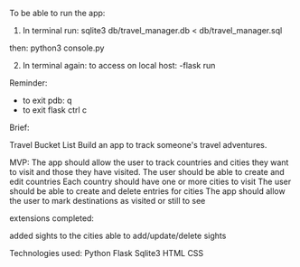 To be able to run the app:

1. In terminal run:
  sqlite3 db/travel_manager.db < db/travel_manager.sql
  
  then:
  python3 console.py

2. In terminal again: to access on local host:
  -flask run

Reminder: 
- to exit pdb: q
- to exit flask ctrl c


Brief:

Travel Bucket List
Build an app to track someone's travel adventures.

MVP:
The app should allow the user to track countries and cities they want to visit and those they have visited.
The user should be able to create and edit countries
Each country should have one or more cities to visit
The user should be able to create and delete entries for cities
The app should allow the user to mark destinations as visited or still to see

extensions completed:

added sights to the cities
able to add/update/delete sights

Technologies used:
Python
Flask
Sqlite3
HTML
CSS



